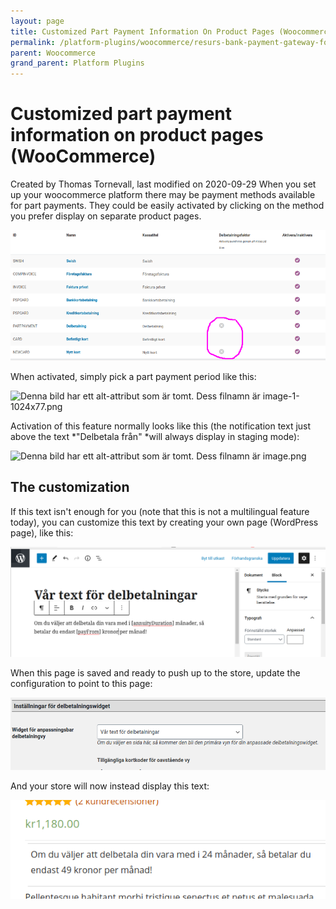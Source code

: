 ```yaml
---
layout: page
title: Customized Part Payment Information On Product Pages (Woocommerce)
permalink: /platform-plugins/woocommerce/resurs-bank-payment-gateway-for-woocommerce--v2-2--resurs-checkout---simplified-flow/32833795/
parent: Woocommerce
grand_parent: Platform Plugins
---
```




# Customized part payment information on product pages (WooCommerce) 
Created by Thomas Tornevall, last modified on 2020-09-29
When you set up your woocommerce platform there may be payment methods
available for part payments. They could be easily activated by clicking
on the method you prefer display on separate product pages.

![](../../../../attachments/32833795/32833789.png)

When activated, simply pick a part payment period like this:

![Denna bild har ett alt-attribut som är tomt. Dess filnamn är
image-1-1024x77.png](https://woocommerce.ecommerceweb.se/wp-content/uploads/2020/09/image-1-1024x77.png)

Activation of this feature normally looks like this (the notification
text just above the text *"Delbetala från" *will always display in
staging mode):

![Denna bild har ett alt-attribut som är tomt. Dess filnamn är
image.png](https://woocommerce.ecommerceweb.se/wp-content/uploads/2020/09/image.png)

## The customization
If this text isn't enough for you (note that this is not a multilingual
feature today), you can customize this text by creating your own page
(WordPress page), like this:

![](../../../../attachments/32833795/32833792.png)

When this page is saved and ready to push up to the store, update the
configuration to point to this page:

![](../../../../attachments/32833795/32833794.png)

And your store will now instead display this text:

![](../../../../attachments/32833795/32833793.png)

